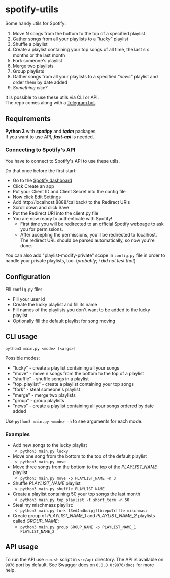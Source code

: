 # spotify-utils

Some handy utils for Spotify:
1. Move N songs from the bottom to the top of a specified playlist
2. Gather songs from all your playlists to a *"lucky"* playlist
3. Shuffle a playlist
4. Create a playlist containing your top songs of all time, the last six months or the last month
5. Fork someone's playlist
6. Merge two playlists
7. Group playlists
8. Gather songs from all your playlists to a specified *"news"* playlist and order them by date added
9. *Something else?*

It is possible to use these utils via CLI or API.\
The repo comes along with a [Telegram bot](https://github.com/iwsylit/spotify-utils-bot). 

## Requirements
**Python 3** with ***spotipy*** and ***tqdm*** packages.\
If you want to use API, ***fast-api*** is needed.

### Connecting to Spotify's API
You have to connect to Spotify's API to use these utils.

Do that once before the first start:
 * Go to the [Spotify dashboard](https://developer.spotify.com/dashboard/applications)
 * Click Create an app
 * Put your Client ID and Client Secret into the config file
 * Now click Edit Settings
 * Add http://localhost:8888/callback/ to the Redirect URIs
 * Scroll down and click Save
 * Put the Redirect URI into the client.py file
 * You are now ready to authenticate with Spotify!
   - First time you will be redirected to an official Spotify webpage to ask you for permissions.
   - After accepting the permissions, you'll be redirected to localhost. The redirect URL should be parsed automatically, so now you're done.

You can also add "playlist-modify-private" scope in `config.py` file in order to handle your private playlists, too. 
(*probably; i did not test that*)

## Configuration

Fill `config.py` file:
 * Fill your user id
 * Create the lucky playlist and fill its name
 * Fill names of the playlists you don't want to be added to the lucky playlist
 * Optionally fill the default playlist for song moving

## CLI usage
`python3 main.py <mode> [<args>]` 

Possible modes:
 * "lucky" - create a playlist containing all your songs
 * "move" - move n songs from the bottom to the top of a playlist
 * "shuffle" - shuffle songs in a playlist
 * "top_playlist" - create a playlist containing your top songs
 * "fork" - steal someone's playlist
 * "merge" - merge two playlists
 * "group" - group playlists
 * "news" - create a playlist containing all your songs ordered by date added
   
Use `python3 main.py <mode> -h` to see arguments for each mode.

### Examples
 * Add new songs to the lucky playlist
    - `python3 main.py lucky`
 * Move one song from the bottom to the top of the default playlist
    - `python3 main.py move`
 * Move three songs from the bottom to the top of the *PLAYLIST_NAME* playlist 
    - `python3 main.py move -p PLAYLIST_NAME -n 3`
 * Shuffle *PLAYLIST_NAME* playlist
    - `python3 main.py shuffle PLAYLIST_NAME`
 * Create a playlist containing 50 your top songs the last month
    - `python3 main.py top_playlist -t short_term -n 50`
 * Steal my mischmasz playlist:
    - `python3 main.py fork f3ed4n4boipjflbzepw7rffte mischmasz`
 * Create group of *PLAYLIST_NAME_1* and *PLAYLIST_NAME_2* playlists called *GROUP_NAME*:
    - `python3 main.py group GROUP_NAME -p PLAYLIST_NAME_1 PLAYLIST_NAME_2`


## API usage

To run the API use `run.sh` script in `src/api` directory. 
The API is available on `9876` port by default.
See Swagger docs on `0.0.0.0:9876/docs` for more help.
